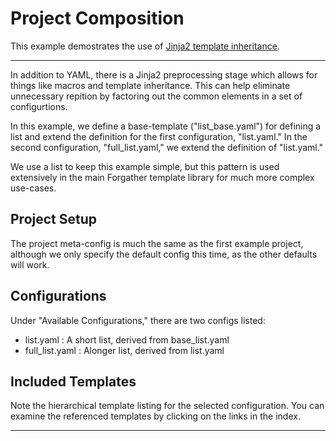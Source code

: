# Project Composition

This example demostrates the use of [Jinja2 template inheritance](https://jinja.palletsprojects.com/en/3.1.x/templates/#template-inheritance).

---

In addition to YAML, there is a Jinja2 preprocessing stage which allows for things like macros and template inheritance. This can help eliminate unnecessary repition by factoring out the common elements in a set of configurtions.

In this example, we define a base-template ("list_base.yaml") for defining a list and extend the definition for the first configuration, "list.yaml." In the second configuration, "full_list.yaml," we extend the definition of "list.yaml."

We use a list to keep this example simple, but this pattern is used extensively in the main Forgather template library for much more complex use-cases.

## Project Setup

The project meta-config is much the same as the first example project, although we only specify the default config this time, as the other defaults will work.

## Configurations

Under "Available Configurations," there are two configs listed:
- list.yaml : A short list, derived from base_list.yaml
- full_list.yaml : Alonger list, derived from list.yaml

## Included Templates

Note the hierarchical template listing for the selected configuration. You can examine the referenced templates by clicking on the links in the index.

---

